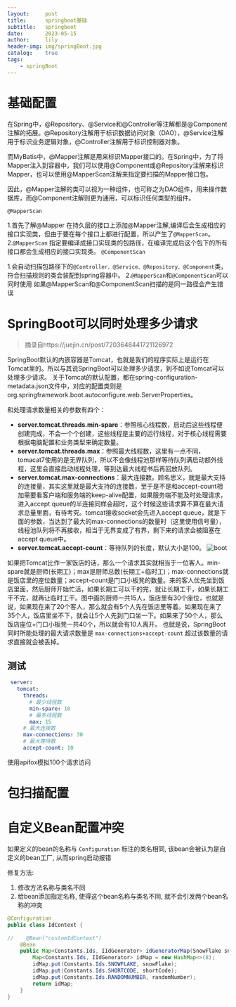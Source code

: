 ```yaml
---
layout:     post
title:      springboot基础
subtitle:   springboot
date:       2023-05-15
author:     lily
header-img: img/springBoot.jpg
catalog:    true
tags:
    - springBoot
---
```

# 基础配置

在Spring中，@Repository、@Service和@Controller等注解都是@Component注解的拓展。@Repository注解用于标识数据访问对象（DAO），@Service注解用于标识业务逻辑对象，@Controller注解用于标识控制器对象。

而MyBatis中，@Mapper注解是用来标识Mapper接口的。在Spring中，为了将Mapper注入到容器中，我们可以使用@Component或@Repository注解来标识Mapper，也可以使用@MapperScan注解来指定要扫描的Mapper接口包。

因此，@Mapper注解的类可以视为一种组件，也可称之为DAO组件，用来操作数据库，而@Component注解则更为通用，可以标识任何类型的组件。

``@MapperScan``

1.首先了解@Mapper
在持久层的接口上添加@Mapper注解,编译后会生成相应的接口实现类，但由于要在每个接口上都进行配置，所以产生了``@MapperScan``。
2.``@MapperScan``
指定要编译成接口实现类的包路径，在编译完成后这个包下的所有接口都会生成相应的接口实现类。
``@ComponentScan``

1.会自动扫描包路径下的``@Controller、@Service、@Repository、@Component``类，符合扫描规则的类会装配到spring容器中。
2.``@MapperScan``和``@ComponentScan``可以同时使用
如果@MapperScan和@ComponentScan扫描的是同一路径会产生错误

# SpringBoot可以同时处理多少请求
> 摘录自https://juejin.cn/post/7203648441721126972

SpringBoot默认的内嵌容器是Tomcat，也就是我们的程序实际上是运行在Tomcat里的。所以与其说SpringBoot可以处理多少请求，到不如说Tomcat可以处理多少请求。
关于Tomcat的默认配置，都在spring-configuration-metadata.json文件中，对应的配置类则是org.springframework.boot.autoconfigure.web.ServerProperties。

和处理请求数量相关的参数有四个：

*  **server.tomcat.threads.min-spare**：参照核心线程数，启动后这些线程便创建完成，不会一个个创建，这些线程是主要的运行线程，对于核心线程需要根据电脑配置和业务类型来确定数量。
*  **server.tomcat.threads.max**：参照最大线程数，这里有一点不同，tomacat7使用的是无界队列，所以不会像线程池那样等待队列满启动额外线程，这里会直接启动线程处理，等到达最大线程书后再回放队列。
*  **server.tomcat.max-connections**：最大连接数。顾名思义，就是最大支持的连接量，其实这里就是最大支持的连接数，至于是不是和accept-count相加需要看客户端和服务端的keep-alive配置，如果服务端不能及时处理请求，进入accept queue的半连接同样会超时，这个时候这些请求算不算在最大请求总量里面，有待考究。tomcat接收socket会先进入accept queue，就是下面的参数，当达到了最大的max-connections的数量时（这里使用信号量），线程池队列将不再接收，相当于无界变成了有界，剩下来的请求会被阻塞在accept queue中。
*  **server.tomcat.accept-count**：等待队列的长度，默认大小是100。
![boot](https://p3-juejin.byteimg.com/tos-cn-i-k3u1fbpfcp/2117b6bdb31d4de3b6c912ed31616f9b~tplv-k3u1fbpfcp-zoom-in-crop-mark:1512:0:0:0.awebp)

如果把Tomcat比作一家饭店的话，那么一个请求其实就相当于一位客人。min-spare就是厨师(长期工)；max是厨师总数(长期工+临时工)；max-connections就是饭店里的座位数量；accept-count是门口小板凳的数量。来的客人优先坐到饭店里面，然后厨师开始忙活，如果长期工可以干的完，就让长期工干，如果长期工干不完，就再让临时工干。图中画的厨师一共15人，饭店里有30个座位，也就是说，如果现在来了20个客人，那么就会有5个人先在饭店里等着。如果现在来了35个人，饭店里坐不下，就会让5个人先到门口坐一下。如果来了50个人，那么饭店座位+门口小板凳一共40个，所以就会有10人离开。
也就是说，SpringBoot同时所能处理的最大请求数量是
``max-connections+accept-count``
超过该数量的请求直接就会被丢掉。


## 测试
```yml
 server:
   tomcat:
     threads:
       # 最少线程数
       min-spare: 10
       # 最多线程数
       max: 15
     # 最大连接数
     max-connections: 30
     # 最大等待数
     accept-count: 10
```
使用apifox模拟100个请求访问

# 包扫描配置


# 自定义Bean配置冲突

如果定义的bean的名称与 `Configuration` 标注的类名相同, 该bean会被认为是自定义的bean工厂, 从而spring启动报错

修复方法: 
1. 修改方法名称与类名不同
2. 给bean添加指定名称, 使得这个bean名称与类名不同, 就不会引发两个bean名称的冲突

```java
@Configuration  
public class IdContext {  
  
//    @Bean("customIdContext")  
    @Bean  
    public Map<Constants.Ids, IIdGenerator> idGeneratorMap(SnowFlake snowFlake, ShortCode shortCode, RandomNumber randomNumber) {  
        Map<Constants.Ids, IIdGenerator> idMap = new HashMap<>(8);  
        idMap.put(Constants.Ids.SNOWFLAKE, snowFlake);  
        idMap.put(Constants.Ids.SHORTCODE, shortCode);  
        idMap.put(Constants.Ids.RANDOMNUMBER, randomNumber);  
        return idMap;  
    }  
}
```